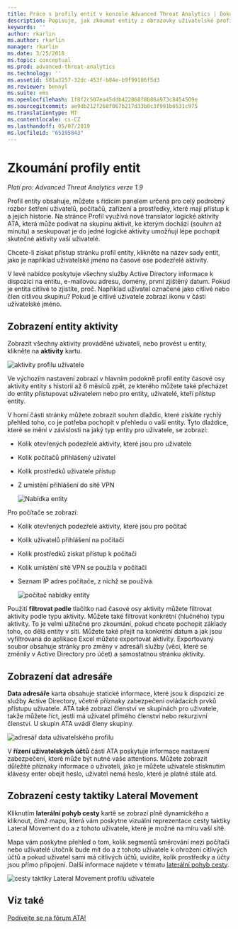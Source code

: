 ```yaml
---
title: Práce s profily entit v konzole Advanced Threat Analytics | Dokumentace Microsoftu
description: Popisuje, jak zkoumat entity z obrazovky uživatelské profily v konzole ATA
keywords: ''
author: rkarlin
ms.author: rkarlin
manager: rkarlin
ms.date: 3/25/2018
ms.topic: conceptual
ms.prod: advanced-threat-analytics
ms.technology: ''
ms.assetid: 581a3257-32dc-453f-b84e-b9f99186f5d3
ms.reviewer: bennyl
ms.suite: ems
ms.openlocfilehash: 1f8f2c507ea45ddb422868f8b86a973c8454509e
ms.sourcegitcommit: ae9db212f268f067b217d33b0c3f991b6531c975
ms.translationtype: MT
ms.contentlocale: cs-CZ
ms.lasthandoff: 05/07/2019
ms.locfileid: "65195843"
---
```

# <a name="investigating-entity-profiles"></a>Zkoumání profily entit


*Platí pro: Advanced Threat Analytics verze 1.9*

Profil entity obsahuje, můžete s řídicím panelem určená pro celý podrobný rozbor šetření uživatelů, počítačů, zařízení a prostředky, které mají přístup k a jejich historie. Na stránce Profil využívá nové translator logické aktivity ATA, která může podívat na skupinu aktivit, ke kterým dochází (souhrn až minutu) a seskupovat je do jedné logické aktivity umožňují lépe pochopit skutečné aktivity vaší uživatelé.

Chcete-li získat přístup stránku profil entity, klikněte na název sady entit, jako je například uživatelské jméno na časové ose podezřelé aktivity.

V levé nabídce poskytuje všechny služby Active Directory informace k dispozici na entitu, e-mailovou adresu, domény, první zjištěný datum. Pokud je entita citlivé to zjistíte, proč. Například uživatel označené jako citlivé nebo člen citlivou skupinu?
Pokud je citlivé uživatele zobrazí ikonu v části uživatelské jméno.

## <a name="view-entity-activities"></a>Zobrazení entity aktivity

Zobrazit všechny aktivity prováděné uživateli, nebo provést u entity, klikněte na **aktivity** kartu. 

 ![aktivity profilu uživatele](media/user-profile-activities.png)

Ve výchozím nastavení zobrazí v hlavním podokně profil entity časové osy aktivity entity s historií až 6 měsíců zpět, ze kterého můžete také přecházet do entity přistupovat uživatelem nebo pro entity, uživatelé, kteří přístup entity.

V horní části stránky můžete zobrazit souhrn dlaždic, které získáte rychlý přehled toho, co je potřeba pochopit v přehledu o vaší entity. Tyto dlaždice, které se mění v závislosti na jaký typ entity pro uživatele, se zobrazí:
- Kolik otevřených podezřelé aktivity, které jsou pro uživatele
- Kolik počítačů přihlášený uživatel
- Kolik prostředků uživatele přístup
- Z umístění přihlášení do sítě VPN

  ![Nabídka entity](media/entity-menu.png)

Pro počítače se zobrazí:
- Kolik otevřených podezřelé aktivity, které jsou pro počítač
- Kolik uživatelů přihlášení na počítači
- Kolik prostředků získat přístup k počítači
- Kolik umístění sítě VPN se použila v počítači
- Seznam IP adres počítače, z nichž se používá.

  ![počítač nabídky entity](media/entity-computer.png)

Použití **filtrovat podle** tlačítko nad časové osy aktivity můžete filtrovat aktivity podle typu aktivity. Můžete také filtrovat konkrétní (hlučného) typu aktivity. To je velmi užitečné pro zkoumání, pokud chcete pochopit základy toho, co dělá entity v síti. Můžete také přejít na konkrétní datum a jak jsou vyfiltrovaná do aplikace Excel můžete exportovat aktivity. Exportovaný soubor obsahuje stránky pro změny v adresáři služby (věci, které se změnily v Active Directory pro účet) a samostatnou stránku aktivity. 

## <a name="view-directory-data"></a>Zobrazení dat adresáře

**Data adresáře** karta obsahuje statické informace, které jsou k dispozici ze služby Active Directory, včetně příznaky zabezpečení ovládacích prvků přístupu uživatele. ATA také zobrazí členství ve skupinách pro uživatele, takže můžete říct, jestli má uživatel přímého členství nebo rekurzivní členství. U skupin ATA uvádí členy skupiny.

 ![adresář data uživatelského profilu](media/user-profile-dir-data.png)

V **řízení uživatelských účtů** části ATA poskytuje informace nastavení zabezpečení, které může být nutné vaše attentions. Můžete zobrazit důležité příznaky informace o uživateli, jako je můžete uživatele stisknutím klávesy enter obejít heslo, uživatel nemá heslo, které je platné stále atd. 

## <a name="view-lateral-movement-paths"></a>Zobrazení cesty taktiky Lateral Movement

Kliknutím **laterální pohyb cesty** kartě se zobrazí plně dynamického a kliknout, čímž mapu, která vám poskytne vizuální reprezentace cesty taktiky Lateral Movement do a z tohoto uživatele, které je možné na míru vaší sítě.

Mapa vám poskytne přehled o tom, kolik segmentů směrování mezi počítači nebo uživatelé útočník bude mít do a z tohoto uživatele k ohrožení citlivých účtů a pokud uživatel sami má citlivých účtů, uvidíte, kolik prostředky a účty jsou přímo připojení. Další informace najdete v tématu [laterální pohyb cesty](use-case-lateral-movement-path.md). 

 ![cesty taktiky Lateral Movement profilu uživatele](media/user-profile-lateral-movement-paths.png)


## <a name="see-also"></a>Viz také
[Podívejte se na fórum ATA!](https://social.technet.microsoft.com/Forums/security/home?forum=mata)
